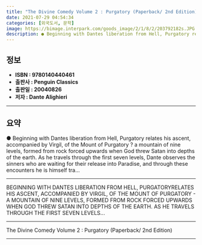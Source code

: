 ```yaml
---
title: "The Divine Comedy Volume 2 : Purgatory (Paperback/ 2nd Edition)"
date: 2021-07-29 04:54:34
categories: [외국도서, 문학]
image: https://bimage.interpark.com/goods_image/2/1/8/2/203792182s.JPG
description: ● Beginning with Dantes liberation from Hell, Purgatory relates his ascent, accompanied by Virgil, of the Mount of Purgatory ? a mountain of nine levels, forme
---
```


## **정보**

- **ISBN : 9780140440461**
- **출판사 : Penguin Classics**
- **출판일 : 20040826**
- **저자 : Dante Alighieri**

------



## **요약**

●  Beginning with Dantes liberation from Hell, Purgatory relates his ascent, accompanied by Virgil, of the Mount of Purgatory ? a mountain of nine levels, formed from rock forced upwards when God threw Satan into depths of the earth. As he travels through the first seven levels, Dante observes the sinners who are waiting for their release into Paradise, and through these encounters he is himself tra...

------

BEGINNING WITH DANTES LIBERATION FROM HELL, PURGATORYRELATES HIS ASCENT, ACCOMPANIED BY VIRGIL, OF THE MOUNT OF PURGATORY - A MOUNTAIN OF NINE LEVELS, FORMED FROM ROCK FORCED UPWARDS WHEN GOD THREW SATAN INTO DEPTHS OF THE EARTH. AS HE TRAVELS THROUGH THE FIRST SEVEN LEVELS... 

------


The Divine Comedy Volume 2 : Purgatory (Paperback/ 2nd Edition) 

------


